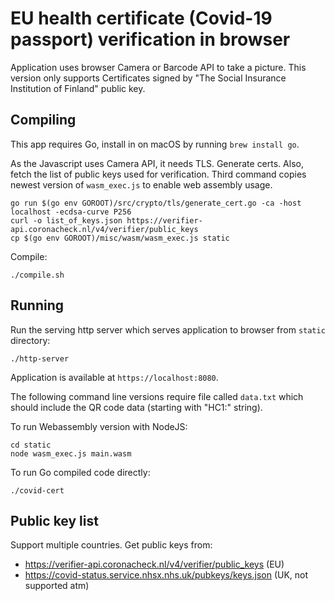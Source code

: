 # EU health certificate (Covid-19 passport) verification in browser

Application uses browser Camera or Barcode API to take a picture. This version only supports
Certificates signed by "The Social Insurance Institution of Finland" public key.

## Compiling

This app requires Go, install in on macOS by running `brew install go`.

As the Javascript uses Camera API, it needs TLS. Generate certs. Also, fetch the list of public keys
used for verification. Third command copies newest version of `wasm_exec.js` to enable web assembly
usage.

```
go run $(go env GOROOT)/src/crypto/tls/generate_cert.go -ca -host localhost -ecdsa-curve P256
curl -o list_of_keys.json https://verifier-api.coronacheck.nl/v4/verifier/public_keys
cp $(go env GOROOT)/misc/wasm/wasm_exec.js static
```

Compile:

```
./compile.sh
```

## Running

Run the serving http server which serves application to browser from `static` directory:

```
./http-server
```

Application is available at `https://localhost:8080`.

The following command line versions require file called `data.txt` which should include the
QR code data (starting with "HC1:" string).

To run Webassembly version with NodeJS:

```
cd static
node wasm_exec.js main.wasm
```

To run Go compiled code directly:

```
./covid-cert
```

## Public key list

Support multiple countries. Get public keys from:
* https://verifier-api.coronacheck.nl/v4/verifier/public_keys (EU)
* https://covid-status.service.nhsx.nhs.uk/pubkeys/keys.json (UK, not supported atm)
